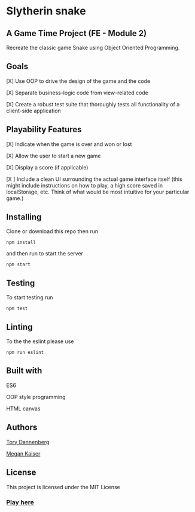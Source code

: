 # Slytherin snake
## A Game Time Project (FE - Module 2)

Recreate the classic game Snake using Object Oriented Programming. 

## Goals

[X] Use OOP to drive the design of the game and the code

[X] Separate business-logic code from view-related code

[X] Create a robust test suite that thoroughly tests all functionality of a client-side application


## Playability Features

[X] Indicate when the game is over and won or lost

[X] Allow the user to start a new game

[X] Display a score (if applicable)

[X ] Include a clean UI surrounding the actual game interface itself (this might include instructions on how to play, a high score saved in localStorage, etc. Think of what would be most intuitive for your particular game.)


## Installing

Clone or download this repo then run 


```npm install```


and then run to start the server

```npm start```

## Testing 

To start testing run 

```npm test```

## Linting 

To the the eslint please use

```npm run eslint```

## Built with 

ES6

OOP style programming

HTML canvas

## Authors

[Tory Dannenberg](https://github.com/tdberg21 "His Github Homepage")

[Megan Kaiser](https://github.com/mrayanne113 "Her Github Homepage")

## License
This project is licensed under the MIT License 

### [Play here](https://www.google.com "play here")